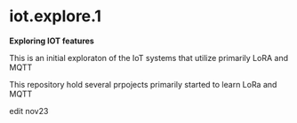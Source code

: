 # iot.explore.1

**Exploring IOT features**

This is an initial exploraton of the IoT systems that utilize primarily LoRA and MQTT

This repository hold several prpojects primarily started to learn LoRa and MQTT 

edit nov23
